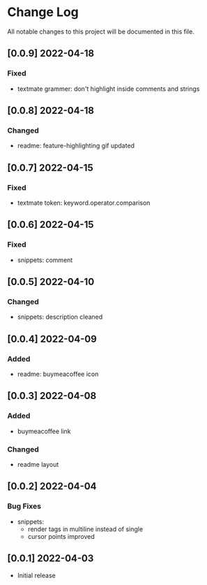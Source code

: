 # Change Log

All notable changes to this project will be documented in this file.

## [0.0.9] 2022-04-18

### Fixed

- textmate grammer: don't highlight inside comments and strings

## [0.0.8] 2022-04-18

### Changed

- readme: feature-highlighting gif updated

## [0.0.7] 2022-04-15

### Fixed

- textmate token: keyword.operator.comparison

## [0.0.6] 2022-04-15

### Fixed

- snippets: comment

## [0.0.5] 2022-04-10

### Changed

- snippets: description cleaned

## [0.0.4] 2022-04-09

### Added

- readme: buymeacoffee icon

## [0.0.3] 2022-04-08

### Added

- buymeacoffee link

### Changed

- readme layout

## [0.0.2] 2022-04-04

### Bug Fixes

- snippets:
  - render tags in multiline instead of single
  - cursor points improved

## [0.0.1] 2022-04-03

- Initial release
